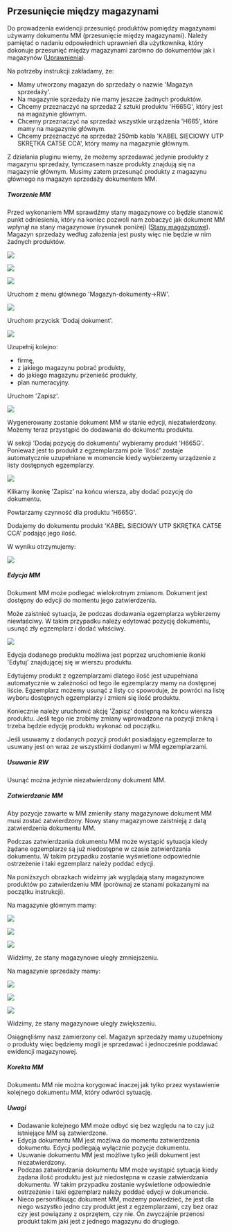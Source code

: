 ## Przesunięcie między magazynami

Do prowadzenia ewidencji przesunięć produktów pomiędzy magazynami używamy dokumentu MM (przesunięcie między magazynami). Należy pamiętać o nadaniu odpowiednich uprawnień dla użytkownika, który dokonuje przesunięć między magazynami zarówno do dokumentów jak i magazynów ([Uprawnienia](uprawnienia.md)).

Na potrzeby instrukcji zakładamy, że:
- Mamy utworzony magazyn do sprzedaży o nazwie 'Magazyn sprzedaży'.
- Na magazynie sprzedaży nie mamy jeszcze żadnych produktów.
- Chcemy przeznaczyć na sprzedaż 2 sztuki produktu 'H665G', który jest na magazynie głównym.
- Chcemy przeznaczyć na sprzedaż wszystkie urządzenia 'H665', które mamy na magazynie głównym.
- Chcemy przeznaczyć na sprzedaż 250mb kabla 'KABEL SIECIOWY UTP SKRĘTKA CAT5E CCA', który mamy na magazynie głównym.

Z działania pluginu wiemy, że możemy sprzedawać jedynie produkty z magazynu sprzedaży, tymczasem nasze produkty znajdują się na magazynie głównym. Musimy zatem przesunąć produkty z magazynu głównego na magazyn sprzedaży dokumentem MM.

##### Tworzenie MM

Przed wykonaniem MM sprawdźmy stany magazynowe co będzie stanowić punkt odniesienia, który na koniec pozwoli nam zobaczyć jak dokument MM wpłynął na stany magazynowe (rysunek poniżej) ([Stany magazynowe](stany_magazynowe.md)). Magazyn sprzedaży według założenia jest pusty więc nie będzie w nim żadnych produktów.

![](https://www.chilan.com/lms-plus/screenshots/warehouse/wh-115.png)

![](https://www.chilan.com/lms-plus/screenshots/warehouse/wh-116.png)

![](https://www.chilan.com/lms-plus/screenshots/warehouse/wh-123.png)

Uruchom z menu głównego 'Magazyn-dokumenty->RW'.

![](https://www.chilan.com/lms-plus/screenshots/warehouse/wh-117.png)

Uruchom przycisk 'Dodaj dokument'.

![](https://www.chilan.com/lms-plus/screenshots/warehouse/wh-118.png)

Uzupełnij kolejno:
- firmę,
- z jakiego magazynu pobrać produkty,
- do jakiego magazynu przenieść produkty,
- plan numeracyjny.

Uruchom 'Zapisz'.

![](https://www.chilan.com/lms-plus/screenshots/warehouse/wh-119.png)

Wygenerowany zostanie dokument MM w stanie edycji, niezatwierdzony. Możemy teraz przystąpić do dodawania do dokumentu produktu.

W sekcji 'Dodaj pozycję do dokumentu' wybieramy produkt 'H665G'. Ponieważ jest to produkt z egzemplarzami pole 'ilość' zostaje automatycznie uzupełniane w momencie kiedy wybierzemy urządzenie z listy dostępnych egzemplarzy.

![](https://www.chilan.com/lms-plus/screenshots/warehouse/wh-120.png)

Klikamy ikonkę 'Zapisz' na końcu wiersza, aby dodać pozycję do dokumentu.

Powtarzamy czynność dla produktu 'H665G'.

Dodajemy do dokumentu produkt 'KABEL SIECIOWY UTP SKRĘTKA CAT5E CCA' podając jego ilość.

W wyniku otrzymujemy:

![](https://www.chilan.com/lms-plus/screenshots/warehouse/wh-121.png)

##### Edycja MM

Dokument MM może podlegać wielokrotnym zmianom. Dokument jest dostępny do edycji do momentu jego zatwierdzenia.

Może zaistnieć sytuacja, że podczas dodawania egzemplarza wybierzemy niewłaściwy. W takim przypadku należy edytować pozycję dokumentu, usunąć zły egzemplarz i dodać właściwy.

![](https://www.chilan.com/lms-plus/screenshots/warehouse/wh-122.png)

Edycja dodanego produktu możliwa jest poprzez uruchomienie ikonki 'Edytuj' znajdującej się w wierszu produktu.

Edytujemy produkt z egzemplarzami dlatego ilość jest uzupełniana automatycznie w zależności od tego ile egzemplarzy mamy na dostępnej liście. Egzemplarz możemy usunąć z listy co spowoduje, że powróci na listę wyboru dostępnych egzemplarzy i zmieni się ilość produktu.

Koniecznie należy uruchomić akcję 'Zapisz' dostępną na końcu wiersza produktu. Jeśli tego nie zrobimy zmiany wprowadzone na pozycji znikną i trzeba będzie edycję produktu wykonać od początku.

Jeśli usuwamy z dodanych pozycji produkt posiadający egzemplarze to usuwany jest on wraz ze wszystkimi dodanymi w MM egzemplarzami.

##### Usuwanie RW

Usunąć można jedynie niezatwierdzony dokument MM.

##### Zatwierdzanie MM

Aby pozycje zawarte w MM zmieniły stany magazynowe dokument MM musi zostać zatwierdzony. Nowy stany magazynowe zaistnieją z datą zatwierdzenia dokumentu MM.

Podczas zatwierdzania dokumentu MM może wystąpić sytuacja kiedy żądane egzemplarze są już niedostępne w czasie zatwierdzania dokumentu. W takim przypadku zostanie wyświetlone odpowiednie ostrzeżenie i taki egzemplarz należy poddać edycji.

Na poniższych obrazkach widzimy jak wyglądają stany magazynowe produktów po zatwierdzeniu MM (porównaj ze stanami pokazanymi na początku instrukcji).

Na magazynie głównym mamy:

![](https://www.chilan.com/lms-plus/screenshots/warehouse/wh-124.png)

![](https://www.chilan.com/lms-plus/screenshots/warehouse/wh-125.png)

![](https://www.chilan.com/lms-plus/screenshots/warehouse/wh-126.png)

Widzimy, że stany magazynowe uległy zmniejszeniu.

Na magazynie sprzedaży mamy:

![](https://www.chilan.com/lms-plus/screenshots/warehouse/wh-127.png)

![](https://www.chilan.com/lms-plus/screenshots/warehouse/wh-128.png)

![](https://www.chilan.com/lms-plus/screenshots/warehouse/wh-129.png)

Widzimy, że stany magazynowe uległy zwiększeniu.

Osiągnęliśmy nasz zamierzony cel. Magazyn sprzedaży mamy uzupełniony o produkty więc będziemy mogli je sprzedawać i jednocześnie poddawać ewidencji magazynowej.

##### Korekta MM

Dokumentu MM nie można korygować inaczej jak tylko przez wystawienie kolejnego dokumentu MM, który odwróci sytuację.

##### Uwagi

- Dodawanie kolejnego MM może odbyć się bez względu na to czy już istniejące MM są zatwierdzone.
- Edycja dokumentu MM jest możliwa do momentu zatwierdzenia dokumentu. Edycji podlegają wyłącznie pozycje dokumentu.
- Usuwanie dokumentu MM jest możliwe tylko jeśli dokument jest niezatwierdzony.
- Podczas zatwierdzania dokumentu MM może wystąpić sytuacja kiedy żądana ilość produktu jest już niedostępna w czasie zatwierdzania dokumentu. W takim przypadku zostanie wyświetlone odpowiednie ostrzeżenie i taki egzemplarz należy poddać edycji w dokumencie.
- Nieco personifikując dokument MM, możemy powiedzieć, że jest dla niego wszystko jedno czy produkt jest z egzemplarzami, czy bez oraz czy jest powiązany z osprzętem, czy nie. On zwyczajnie przenosi produkt takim jaki jest z jednego magazynu do drugiego.
